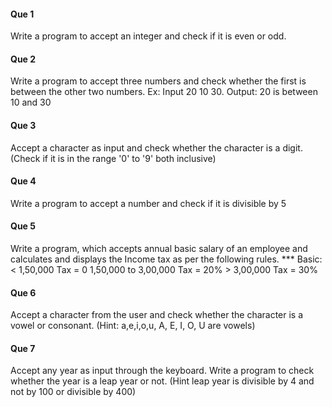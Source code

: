 #### Que 1
Write a program to accept an integer and check if it is even or odd.

#### Que 2
Write a program to accept three numbers and check whether the first is between the other two numbers. Ex: Input 20 10 30. Output: 20 is between 10 and 30

#### Que 3
Accept a character as input and check whether the character is a digit. (Check if it is in the range '0' to '9' both inclusive)

#### Que 4
Write a program to accept a number and check if it is divisible by 5

#### Que 5
Write a program, which accepts annual basic salary of an employee and calculates and displays the Income tax as per the following rules. ***
	Basic: < 1,50,000
	Tax = 0
	1,50,000 to 3,00,000
	Tax = 20%
	> 3,00,000
	Tax = 30% 

#### Que 6
Accept a character from the user and check whether the character is a vowel or consonant. (Hint: a,e,i,o,u, A, E, I, O, U are vowels)

#### Que 7
Accept any year as input through the keyboard. Write a program to check whether the year is a leap year or not. (Hint leap year is divisible by 4 and not by 100 or divisible by 400)

